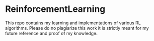 # ReinforcementLearning
This repo contains my learning and implementations of various RL algorithms. Please do no plagiarize this work it is strictly meant for my future reference and proof of my knowledge.
